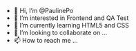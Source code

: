 - 👋 Hi, I’m @PaulinePo
- 👀 I’m interested in Frontend and QA Test
- 🌱 I’m currently learning HTML5 and CSS
- 💞️ I’m looking to collaborate on ...
- 📫 How to reach me ...

<!---
PaulinePo/PaulinePo is a ✨ special ✨ repository because its `README.md` (this file) appears on your GitHub profile.
You can click the Preview link to take a look at your changes.
--->
